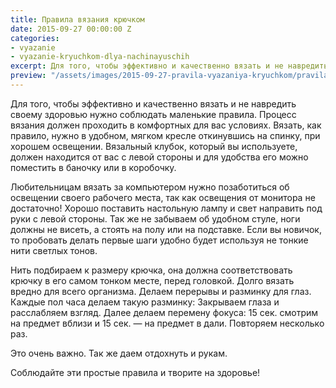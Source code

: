```yaml
---
title: Правила вязания крючком
date: 2015-09-27 00:00:00 Z
categories:
- vyazanie
- vyazanie-kryuchkom-dlya-nachinayuschih
excerpt: Для того, чтобы эффективно и качественно вязать и не навредить своему здоровью нужно соблюдать маленькие правила. Процесс вязания должен проходить в комфортных для вас условиях. Вязать, как правило, нужно...
preview: "/assets/images/2015-09-27-pravila-vyazaniya-kryuchkom/pravila-vyazaniya-kryuchkom-preview.jpg"
---
```


Для того, чтобы эффективно и качественно вязать и не навредить своему здоровью нужно соблюдать маленькие правила. Процесс вязания должен проходить в комфортных для вас условиях. Вязать, как правило, нужно в удобном, мягком кресле откинувшись на спинку, при хорошем освещении. Вязальный клубок, который вы используете, должен находится от вас с левой стороны и для удобства его можно поместить в баночку или в коробочку.

Любительницам вязать за компьютером нужно позаботиться об освещении своего рабочего места, так как освещения от монитора не достаточно! Хорошо поставить настольную лампу и свет направить под руки с левой стороны. Так же не забываем об удобном стуле, ноги должны не висеть, а стоять на полу или на подставке. Если вы новичок, то пробовать делать первые шаги удобно будет используя не тонкие нити светлых тонов.

Нить подбираем к размеру крючка, она должна соответствовать крючку в его самом тонком месте, перед головкой. Долго вязать вредно для всего организма. Делаем перерывы и разминку для глаз. Каждые пол часа делаем такую разминку:
Закрываем глаза и расслабляем взгляд. Далее делаем перемену фокуса: 15 сек. смотрим на предмет вблизи и 15 сек. — на предмет в дали. Повторяем несколько раз.

Это очень важно. Так же даем отдохнуть и рукам.

Соблюдайте эти простые правила и творите на здоровье!
